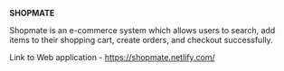 **SHOPMATE**

Shopmate is an e-commerce system which allows users to search, add items to their shopping cart, create orders, and checkout successfully. 

Link to Web application - https://shopmate.netlify.com/
